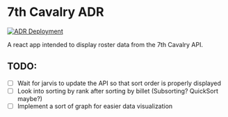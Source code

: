 # 7th Cavalry ADR
[![ADR Deployment](https://github.com/7Cav/adr/actions/workflows/main.yml/badge.svg)](https://github.com/7Cav/adr/actions/workflows/main.yml)

A react app intended to display roster data from the 7th Cavalry API.

## TODO:

- [ ] Wait for jarvis to update the API so that sort order is properly displayed
- [ ] Look into sorting by rank after sorting by billet (Subsorting? QuickSort maybe?)
- [ ] Implement a sort of graph for easier data visualization
